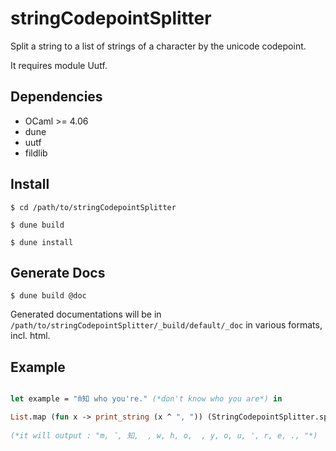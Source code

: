 # stringCodepointSplitter

Split a string to a list of strings of a character by the unicode codepoint.

It requires module Uutf.

## Dependencies
 - OCaml >= 4.06
 - dune
 - uutf
 - fildlib

## Install

```
$ cd /path/to/stringCodepointSplitter

$ dune build

$ dune install

```

## Generate Docs
```
$ dune build @doc
```

Generated documentations will be in `/path/to/stringCodepointSplitter/_build/default/_doc` in 
various formats, incl. html.
## Example

```OCaml

let example = "m̄知 who you're." (*don't know who you are*) in

List.map (fun x -> print_string (x ^ ", ")) (StringCodepointSplitter.split_string_by_unicode_codepoint example);;
  
(*it will output : "m, ̄, 知,  , w, h, o,  , y, o, u, ', r, e, ., "*)
```

